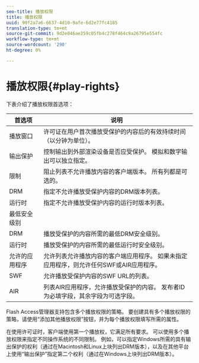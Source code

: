 ```yaml
---
seo-title: 播放权限
title: 播放权限
uuid: 90f2a7a6-6637-4d10-9afe-6d2e77fc4185
translation-type: tm+mt
source-git-commit: 9d2e046ae259c05fb4c278f464c9a26795e554fc
workflow-type: tm+mt
source-wordcount: '290'
ht-degree: 0%

---
```



# 播放权限{#play-rights}

下表介绍了播放权限首选项：

| 首选项 | 说明 |
|--- |--- |
| 播放窗口 | 许可证在用户首次播放受保护的内容后的有效持续时间（以分钟为单位）。 |
| 输出保护 | 控制输出到外部渲染设备是否应受保护。 模拟和数字输出可以独立指定。 |
| 限制 | 阻止列表不允许播放内容的客户端版本。 所有列都是可选的。 |
| DRM | 指定不允许播放受保护内容的DRM版本列表。 |
| 运行时 | 指定不允许播放受保护内容的运行时版本列表。 |
| 最低安全级别 |  |
| DRM | 播放受保护的内容所需的最低DRM安全级别。 |
| 运行时 | 播放受保护的内容所需的最低运行时安全级别。 |
| 允许的应用程序 | 允许列表允许播放内容的客户端应用程序。 如果未指定应用程序，则允许任何SWF或AIR应用程序。 |
| SWF | 允许播放受保护内容的SWF URL的列表。 |
| AIR | 列表AIR应用程序，允许播放受保护的内容。 发布者ID为必填字段，其余字段为可选字段。 |

Flash Access管理器支持包含多个播放权限的策略。 要创建具有多个播放权限的策略，请使用“添加其他播放权限”按钮，并为每个播放权限填写所需的属性。

在使用许可证时，客户端使用第一个播放权，它满足所有要求。 可以使用多个播放权限来指定不同操作系统的不同限制。 例如，可以指定Windows所需的具有输出保护的权利（通过在Macintosh和Linux上块列出DRM版本），以及在其他平台上使用“输出保护”指定第二个权利（通过在Windows上块列出DRM版本）。
